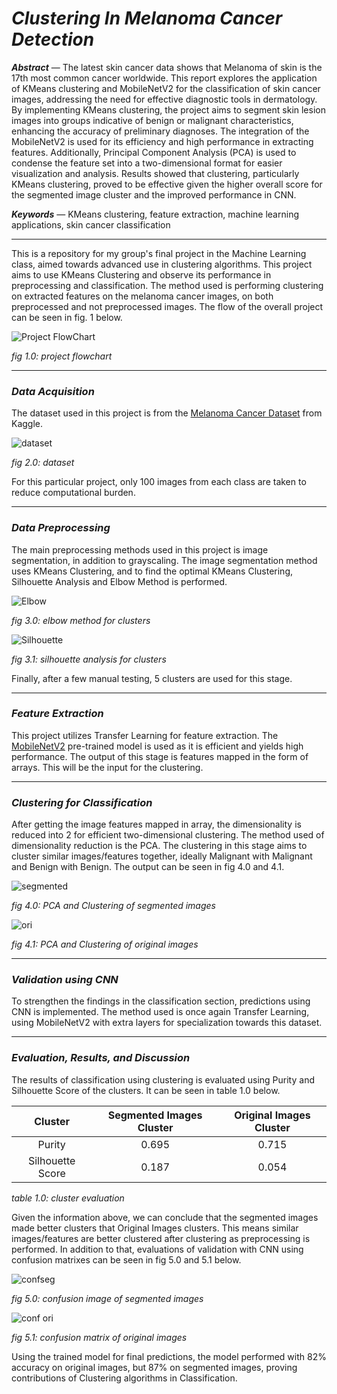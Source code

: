 # ***Clustering In Melanoma Cancer Detection***

***Abstract*** — The latest skin cancer data shows that Melanoma of skin is the 17th most common cancer worldwide. This report explores the application of KMeans clustering and MobileNetV2 for the classification of skin cancer images, addressing the need for effective diagnostic tools in dermatology. By implementing KMeans clustering, the project aims to segment skin lesion images into groups indicative of benign or malignant characteristics, enhancing the accuracy of preliminary diagnoses. The integration of the MobileNetV2 is used for its efficiency and high performance in extracting features. Additionally, Principal Component Analysis (PCA) is used to condense the feature set into a two-dimensional format for easier visualization and analysis. Results showed that clustering, particularly KMeans clustering, proved to be effective given the higher overall score for the segmented image cluster and the improved performance in CNN.

***Keywords*** — KMeans clustering, feature extraction, machine learning applications,  skin cancer classification

---

This is a repository for my group's final project in the Machine Learning class, aimed towards advanced use in clustering algorithms. This project aims to use KMeans Clustering and observe its performance in preprocessing and classification. The method used is performing clustering on extracted features on the melanoma cancer images, on both preprocessed and not preprocessed images. The flow of the overall project can be seen in fig. 1 below. 

![Project FlowChart](docs/flowchart.png?raw=true "Project FlowChart")

*fig 1.0: project flowchart*

---
### ***Data Acquisition***

The dataset used in this project is from the [Melanoma Cancer Dataset](https://www.kaggle.com/datasets/bhaveshmittal/melanoma-cancer-dataset) from Kaggle. 

![dataset](docs/dataset.png?raw=true "dataset")

*fig 2.0: dataset*

For this particular project, only 100 images from each class are taken to reduce computational burden. 

---
### ***Data Preprocessing***

The main preprocessing methods used in this project is image segmentation, in addition to grayscaling. The image segmentation method uses KMeans Clustering, and to find the optimal KMeans Clustering, Silhouette Analysis and Elbow Method is performed. 

![Elbow](docs/elbow.png?raw=true "elbow")

*fig 3.0: elbow method for clusters*

![Silhouette](docs/silhouette.png?raw=true "Silhouette")

*fig 3.1: silhouette analysis for clusters*

Finally, after a few manual testing, 5 clusters are used for this stage. 

---
### ***Feature Extraction***

This project utilizes Transfer Learning for feature extraction. The [MobileNetV2](https://keras.io/api/applications/mobilenet/) pre-trained model is used as it is efficient and yields high performance. The output of this stage is features mapped in  the form of arrays. This will be the input for the clustering. 

---
### ***Clustering for Classification***

After getting the image features mapped in array, the dimensionality is reduced into 2 for efficient two-dimensional clustering. The method used of dimensionality reduction is the PCA. The clustering in this stage aims to cluster similar images/features together, ideally Malignant with Malignant and Benign with Benign. The output can be seen in fig 4.0 and 4.1.

![segmented](docs/segmented.png?raw=true "segmented")

*fig 4.0: PCA and Clustering of segmented images*

![ori](docs/clusori.png?raw=true "ori")

*fig 4.1: PCA and Clustering of original images*

---
### ***Validation using CNN***

To strengthen the findings in the classification section, predictions using CNN is implemented. The method used is once again Transfer Learning, using MobileNetV2 with extra layers for specialization towards this dataset. 

---
### ***Evaluation, Results, and Discussion***

The results of classification using clustering is evaluated using Purity and Silhouette Score of the clusters. It can be seen in table 1.0 below.

|    **Cluster**   | **Segmented Images Cluster** | **Original Images Cluster** |
|:----------------:|:----------------------------:|:---------------------------:|
|      Purity      |             0.695            |            0.715            |
| Silhouette Score |             0.187            |            0.054            |

*table 1.0: cluster evaluation*   

Given the information above, we can conclude that the segmented images made better clusters that Original Images clusters. 
This means similar images/features are better clustered after clustering as preprocessing is performed. In addition to that, evaluations of validation with CNN using confusion matrixes can be seen in fig 5.0 and 5.1 below. 

![confseg](docs/confseg.png?raw=true "conf seg")

*fig 5.0: confusion image of segmented images*

![conf ori](docs/ori.png?raw=true "conf ori")

*fig 5.1: confusion matrix of original images*


Using the trained model for final predictions, the model performed with 82% accuracy on original images, but 87% on segmented images, proving contributions of Clustering algorithms in Classification. 
